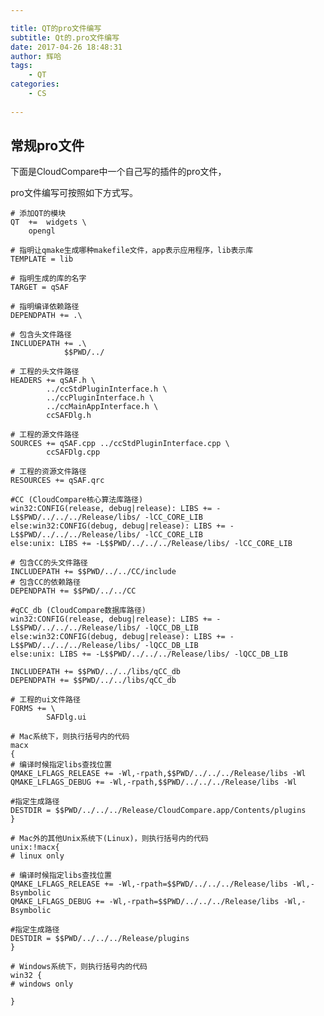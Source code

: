 ```yaml
---

title: QT的pro文件编写
subtitle: Qt的.pro文件编写
date: 2017-04-26 18:48:31
author: 辉哈
tags:
	- QT
categories: 
	- CS
	
---
```



## 常规pro文件

下面是CloudCompare中一个自己写的插件的pro文件，

pro文件编写可按照如下方式写。


<!-- more -->


	# 添加QT的模块
	QT  +=  widgets \
        opengl

	# 指明让qmake生成哪种makefile文件，app表示应用程序，lib表示库
	TEMPLATE = lib
	
	# 指明生成的库的名字
	TARGET = qSAF
	
	# 指明编译依赖路径
	DEPENDPATH += .\
	
	# 包含头文件路径
	INCLUDEPATH += .\
                $$PWD/../

	# 工程的头文件路径
	HEADERS += qSAF.h \
           	../ccStdPluginInterface.h \
           	../ccPluginInterface.h \
           	../ccMainAppInterface.h \
    		ccSAFDlg.h
	
	# 工程的源文件路径
	SOURCES += qSAF.cpp ../ccStdPluginInterface.cpp \
    		ccSAFDlg.cpp
	
	# 工程的资源文件路径
	RESOURCES += qSAF.qrc

	#CC (CloudCompare核心算法库路径)
	win32:CONFIG(release, debug|release): LIBS += -L$$PWD/../../../Release/libs/ -lCC_CORE_LIB
	else:win32:CONFIG(debug, debug|release): LIBS += -L$$PWD/../../../Release/libs/ -lCC_CORE_LIB
	else:unix: LIBS += -L$$PWD/../../../Release/libs/ -lCC_CORE_LIB

	# 包含CC的头文件路径
	INCLUDEPATH += $$PWD/../../CC/include
	# 包含CC的依赖路径
	DEPENDPATH += $$PWD/../../CC

	#qCC_db (CloudCompare数据库路径)
	win32:CONFIG(release, debug|release): LIBS += -L$$PWD/../../../Release/libs/ -lQCC_DB_LIB
	else:win32:CONFIG(debug, debug|release): LIBS += -L$$PWD/../../../Release/libs/ -lQCC_DB_LIB
	else:unix: LIBS += -L$$PWD/../../../Release/libs/ -lQCC_DB_LIB

	INCLUDEPATH += $$PWD/../../libs/qCC_db
	DEPENDPATH += $$PWD/../../libs/qCC_db

	# 工程的ui文件路径
	FORMS += \
    		SAFDlg.ui

	# Mac系统下，则执行括号内的代码
	macx
	{
	# 编译时候指定libs查找位置
	QMAKE_LFLAGS_RELEASE += -Wl,-rpath,$$PWD/../../../Release/libs -Wl
	QMAKE_LFLAGS_DEBUG += -Wl,-rpath,$$PWD/../../../Release/libs -Wl

	#指定生成路径
	DESTDIR = $$PWD/../../../Release/CloudCompare.app/Contents/plugins
	}

	# Mac外的其他Unix系统下(Linux)，则执行括号内的代码
	unix:!macx{
	# linux only

	# 编译时候指定libs查找位置
	QMAKE_LFLAGS_RELEASE += -Wl,-rpath=$$PWD/../../../Release/libs -Wl,-Bsymbolic
	QMAKE_LFLAGS_DEBUG += -Wl,-rpath=$$PWD/../../../Release/libs -Wl,-Bsymbolic

	#指定生成路径
	DESTDIR = $$PWD/../../../Release/plugins
	}

	# Windows系统下，则执行括号内的代码
	win32 {
	# windows only

	}

